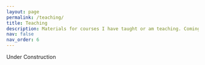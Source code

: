 ```yaml
---
layout: page
permalink: /teaching/
title: Teaching
description: Materials for courses I have taught or am teaching. Coming soon..
nav: false
nav_order: 6
---
```


Under Construction 
